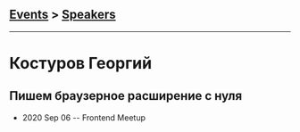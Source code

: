 ## [Events](../README.md) > [Speakers](../speakers.md)
---

# Костуров Георгий

## Пишем браузерное расширение с нуля
- 2020 Sep 06 -- Frontend Meetup    
